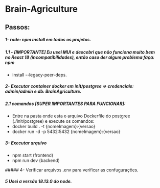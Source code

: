 # Brain-Agriculture

## Passos:

##### 1- rode: npm install em todos os projetos.
##### 1.1 - [IMPORTANTE] Eu usei MUI e descobri que não funciona muito bem no React 18 (incompatibilidades), então caso der algum problema faça: npm 
<ul> 
  <li>install --legacy-peer-deps.</li>
</ul>  

##### 2- Executar container docker em init/postgree => credenciais: admin/admin e db: BrainAgriculture.
##### 2.1 comandos [SUPER IMPORTANTES PARA FUNCIONAR]: 

<ul>
  <li> Entre na pasta onde esta o arquivo Dockerfile do postgree (./init/postgree) e execute os comandos: </li>
  <li>     docker build . -t {nomeImagem}:{versao} </li>
  <li>     docker run -d -p 5432:5432 {nomeImagem}:{versao} </li>
</ul>

##### 3- Executar arquivo 
<ul>
  <li> npm start (frontend) </li> 
  <li>npm run dev (backend) </li>
</ul>
##### 4- Verificar arquivos .env para verificar as confugurações.

##### 5 Usei a versão 18.13.0 do node.




